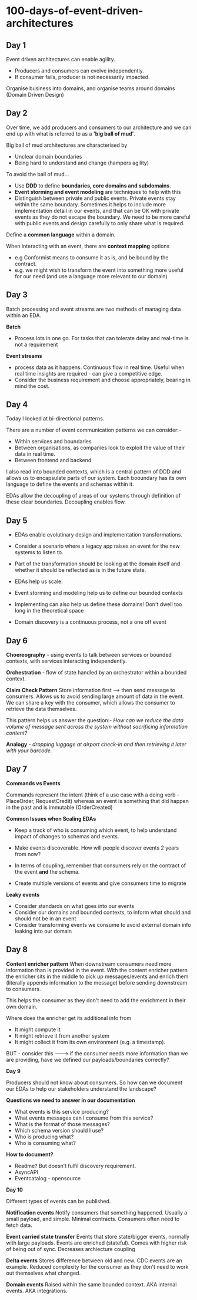 # 100-days-of-event-driven-architectures

## Day 1 

Event driven architectures can enable agility.
- Producers and consumers can evolve independently.
- If consumer fails, producer is not necessarily impacted.

Organise business into domains, and organise teams around domains (Domain Driven Design)


## Day 2

Over time, we add producers and consumers to our architecture and we can end up with what is referred to as a **'big ball of mud'**.

Big ball of mud architectures are characterised by 
- Unclear domain boundaries
- Being hard to understand and change (hampers agility)

To avoid the ball of mud...
- Use **DDD** to define **boundaries, core domains and subdomains**.
- **Event storming and event modeling** are techniques to help with this
- Distinguish between private and public events. Private events stay within the same boundary. Sometimes it helps to include more implementation detail in our events, and that can be OK with private events as they do not escape the boundary. We need to be more careful with public events and design carefully to only share what is required.

Define a **common language** within a domain.

When interacting with an event, there are **context mapping** options
- e.g Conformist means to consume it as is, and be bound by the contract.
- e.g. we might wish to transform the event into something more useful for our need (and use a language more relevant to our domain)

## Day 3 

Batch processing and event streams are two methods of managing data within an EDA.

**Batch**
- Process lots in one go. For tasks that can tolerate delay and real-time is not a requirement

**Event streams**
- process data as it happens. Continuous flow in real time. Useful when real time insights are required - can give a competitive edge.
- Consider the business requirement and choose appropriately, bearing in mind the cost.

## Day 4

Today I looked at bi-directional patterns.

There are a number of event communication patterns we can consider:-

- Within services and boundaries
- Between organisations, as companies look to exploit the value of their data in real time.
- Between frontend and backend

I also read into bounded contexts, which is a central pattern of DDD and allows us to encapsulate parts of our system. Each booundary has its own language to define the events and schemas within it.

EDAs allow the decoupling of areas of our systems through definition of these clear boundaries. Decoupling enables flow.

## Day 5

- EDAs enable evolutinary design and implementation transformations.
- Consider a scenario where a legacy app raises an event for the new systems to listen to.
- Part of the transformation should be looking at the domain itself and whether it should be reflected as is in the future state.

- EDAs help us scale.
- Event storming and modeling help us to define our bounded contexts
- Implementing can also help us define these domains! Don't dwell too long in the theoretical space
- Domain discovery is a continuous process, not a one off event

## Day 6

**Choereography** - using events to talk between services or bounded contexts, with services interacting independently.

**Orchestration** - flow of state handled by an orchestrator within a bounded context.


**Claim Check Pattern**
Store information first --> then send message to consumers. Allows us to avoid sending large amount of data in the event. We can share a key with the consumer, which allows the consumer to retrieve the data themselves.

This pattern helps us answer the question:- *How can we reduce the data volume of message sent across the system without sacrificing information content?*

**Analogy** - *dropping luggage at airport check-in and then retrieving it later with your barcode.*


## Day 7 

**Commands vs Events**

Commands represent the intent (think of a use case with a doing verb - PlaceOrder, RequestCredit) whereas an event is something that did happen in the past and is immutable (OrderCreated)

**Common Issues when Scaling EDAs**

- Keep a track of who is consuming which event, to help understand impact of changes to schemas and events.

- Make events discoverable. How will people discover events 2 years from now?

- In terms of coupling, remember that consumers rely on the contract of the event **and** the schema. 

- Create multiple versions of events and give consumers time to migrate

**Leaky events**

- Consider standards on what goes into our events
- Consider our domains and bounded contexts, to inform what should and should not be in an event
- Consider transforming events we consume to avoid external domain info leaking into our domain
  

## Day 8

**Content enricher pattern**
When downstream consumers need more information than is provided in the event.
With the content enricher pattern the enricher sits in the middle to pick up messages/events and enrich them (literally appends information to the message) before sending downstream to consumers.

This helps the consumer as they don't need to add the enrichment in their own domain.

Where does the enricher get its additional info from
- It might compute it
- It might retrieve it from another system
- It might collect it from its own environment (e.g. a timestamp).


BUT - consider this ---> if the consumer needs more information than we are providing, have we defined our payloads/boundaries correctly?


**Day 9**

Producers should not know about consumers. So how can we document our EDAs to help our stakeholders understand the landscape?

**Questions we need to answer in our documentation**

- What events is this service producing?
- What events messages can I consume from this service?
- What is the format of those messages?
- Which schema version should I use?
- Who is producing what?
- Who is consuming what?


**How to document?**

- Readme? But doesn’t fulfil discovery requirement.
- AsyncAPI
- Eventcatalog - opensource

**Day 10**

Different types of events can be published.

**Notification events**
Notify consumers that something happened. Usually a small payload, and simple. Minimal contracts.
Consumers often need to fetch data.

**Event carried state transfer**
Events that store state/bigger events, normally with large payloads.
Events are enriched (stateful).
Comes with higher risk of being out of sync.
Decreases archiecture coupling

**Delta events**
Stores difference between old and new.
CDC events are an example.
Reduced complexity for the consumer as they don't need to work out themselves what changed.

**Domain events**
Raised within the same bounded context.
AKA internal events.
AKA integrations.

